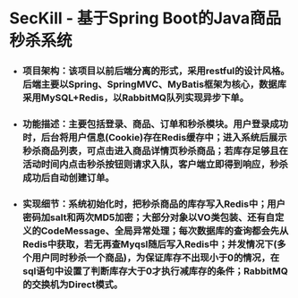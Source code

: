 # SecKill - 基于Spring Boot的Java商品秒杀系统
- ### 项目架构：该项目以前后端分离的形式，采用restful的设计风格。后端主要以Spring、SpringMVC、MyBatis框架为核心，数据库采用MySQL+Redis，以RabbitMQ队列实现异步下单。
- ### 功能描述：主要包括登录、商品、订单和秒杀模块。用户登录成功时，后台将用户信息(Cookie)存在Redis缓存中；进入系统后展示秒杀商品列表，可点击进入商品详情页秒杀商品；若库存足够且在活动时间内点击秒杀按钮则请求入队，客户端立即得到响应，秒杀成功后自动创建订单。
- ### 实现细节：系统初始化时，把秒杀商品的库存写入Redis中；用户密码加salt和两次MD5加密；大部分对象以VO类包装、还有自定义的CodeMessage、全局异常处理；每次数据库的查询都会先从Redis中获取，若无再查Myqsl随后写入Redis中；并发情况下(多个用户同时秒杀一个商品)，为保证库存不出现小于0的情况，在sql语句中设置了判断库存大于0才执行减库存的条件；RabbitMQ的交换机为Direct模式。
